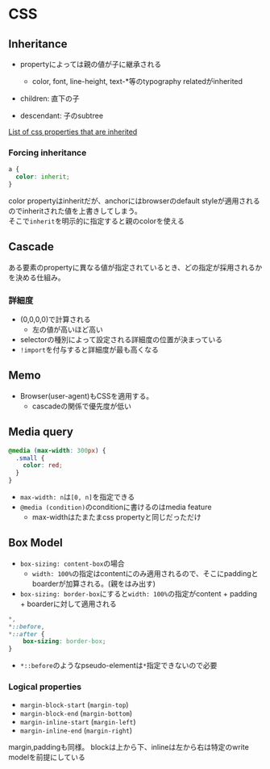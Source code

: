 # CSS

## Inheritance

* propertyによっては親の値が子に継承される
  * color, font, line-height, text-*等のtypography relatedがinherited

* children: 直下の子
* descendant: 子のsubtree

[List of css properties that are inherited](https://www.sitepoint.com/css-inheritance-introduction/#list-css-properties-inherit)

### Forcing inheritance

```css
a { 
  color: inherit;
}
```

color propertyはinheritだが、anchorにはbrowserのdefault styleが適用されるのでinheritされた値を上書きしてしまう。  
そこで`inherit`を明示的に指定すると親のcolorを使える

## Cascade

ある要素のpropertyに異なる値が指定されているとき、どの指定が採用されるかを決める仕組み。  

### 詳細度

* (0,0,0,0)で計算される
  * 左の値が高いほど高い
* selectorの種別によって設定される詳細度の位置が決まっている
* `!import`を付与すると詳細度が最も高くなる


## Memo

* Browser(user-agent)もCSSを適用する。
  * cascadeの関係で優先度が低い

## Media query

```css
@media (max-width: 300px) {
  .small {
    color: red;
  }
}
```

* `max-width: n`は`[0, n]`を指定できる
* `@media (condition)`のconditionに書けるのはmedia feature
  * max-widthはたまたまcss propertyと同じだっただけ


## Box Model

* `box-sizing: content-box`の場合
  * `width: 100%`の指定はcontentにのみ適用されるので、そこにpaddingとboarderが加算される。(親をはみ出す)
* `box-sizing: border-box`にすると`width: 100%`の指定がcontent + padding + boarderに対して適用される

```css
*,
*::before,
*::after {
	box-sizing: border-box;
}
```

* `*::before`のようなpseudo-elementは`*`指定できないので必要

### Logical properties

* `margin-block-start` (`margin-top`)
* `margin-block-end` (`margin-bottom`)
* `margin-inline-start` (`margin-left`)
* `margin-inline-end` (`margin-right`)

margin,paddingも同様。  blockは上から下、inlineは左から右は特定のwrite modelを前提にしている

